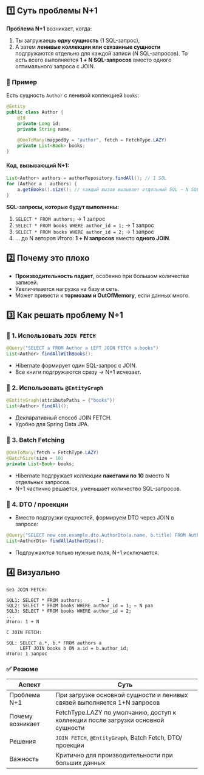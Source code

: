 ## 1️⃣ Суть проблемы N+1
**Проблема N+1** возникает, когда:
1. Ты загружаешь **одну сущность** (1 SQL-запрос),
2. А затем **ленивые коллекции или связанные сущности** подгружаются отдельно для каждой записи (N SQL-запросов).
То есть всего выполняется **1 + N SQL-запросов** вместо одного оптимального запроса с JOIN.
### 🔹 Пример
Есть сущность `Author` с ленивой коллекцией `books`:
```java
@Entity
public class Author {
    @Id
    private Long id;
    private String name;

    @OneToMany(mappedBy = "author", fetch = FetchType.LAZY)
    private List<Book> books;
}
```
#### Код, вызывающий N+1:
```java
List<Author> authors = authorRepository.findAll(); // 1 SQL
for (Author a : authors) {
    a.getBooks().size(); // каждый вызов вызывает отдельный SQL → N SQL
}
```
**SQL-запросы, которые будут выполнены:**
1. `SELECT * FROM authors;` → 1 запрос
2. `SELECT * FROM books WHERE author_id = 1;` → 1 запрос
3. `SELECT * FROM books WHERE author_id = 2;` → 1 запрос
4. ... до N авторов
Итого: **1 + N запросов** вместо **одного JOIN**.
## 2️⃣ Почему это плохо
- **Производительность падает**, особенно при большом количестве записей.
- Увеличивается нагрузка на базу и сеть.
- Может привести к **тормозам и OutOfMemory**, если данных много.
## 3️⃣ Как решать проблему N+1
### 🔹 1. Использовать `JOIN FETCH`
```java
@Query("SELECT a FROM Author a LEFT JOIN FETCH a.books")
List<Author> findAllWithBooks();
```
- Hibernate формирует один SQL-запрос с JOIN.
- Все книги подгружаются сразу → N+1 исчезает.
### 🔹 2. Использовать `@EntityGraph`
```java
@EntityGraph(attributePaths = {"books"})
List<Author> findAll();
```
- Декларативный способ JOIN FETCH.
- Удобно для Spring Data JPA.
### 🔹 3. Batch Fetching
```java
@OneToMany(fetch = FetchType.LAZY)
@BatchSize(size = 10)
private List<Book> books;
```
- Hibernate подгружает коллекции **пакетами по 10** вместо N отдельных запросов.
- N+1 частично решается, уменьшает количество SQL-запросов.
### 🔹 4. DTO / проекции
- Вместо подгрузки сущностей, формируем DTO через JOIN в запросе:
```java
@Query("SELECT new com.example.dto.AuthorDto(a.name, b.title) FROM Author a LEFT JOIN a.books b")
List<AuthorDto> findAllAuthorDtos();
```
- Подгружаются только нужные поля, N+1 исключается.
## 4️⃣ Визуально
```
Без JOIN FETCH:

SQL1: SELECT * FROM authors;       ← 1
SQL2: SELECT * FROM books WHERE author_id = 1; ← N раз
SQL3: SELECT * FROM books WHERE author_id = 2;
...
Итого: 1 + N

С JOIN FETCH:

SQL: SELECT a.*, b.* FROM authors a
     LEFT JOIN books b ON a.id = b.author_id;
Итого: 1 запрос
```
### ✅ Резюме

|Аспект|Суть|
|---|---|
|Проблема N+1|При загрузке основной сущности и ленивых связей выполняется 1+N запросов|
|Почему возникает|FetchType.LAZY по умолчанию, доступ к коллекции после загрузки основной сущности|
|Решения|`JOIN FETCH`, `@EntityGraph`, Batch Fetch, DTO/проекции|
|Важность|Критично для производительности при больших данных|

